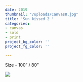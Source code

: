 ```yaml
---
date: 2019
thumbnail: "/uploads/Canvas8.jpg"
title: 'Sun kissed 2 '
categories:
- canvas
- sold
- print
project_bg_color: ''
project_fg_color: ''

---
```

Size - 100” / 80”

![](https://scontent-amt2-1.xx.fbcdn.net/v/t1.15752-9/s2048x2048/65075188_327827488142237_5294410085609504768_n.jpg?_nc_cat=100&_nc_oc=AQmdjAJjI3MUYpUdU6GQaOmwGH6Z92yVJnrUwNlVzbR6HWlbzu4Ku-pFsr7EOMTWGrg&_nc_ht=scontent-amt2-1.xx&oh=da63b193884805f573703537a2b2b105&oe=5DBC9302)